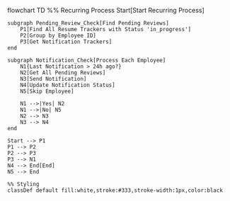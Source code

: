 flowchart TD
    %% Recurring Process
    Start[Start Recurring Process]
    
    subgraph Pending_Review_Check[Find Pending Reviews]
        P1[Find All Resume Trackers with Status 'in_progress']
        P2[Group by Employee ID]
        P3[Get Notification Trackers]
    end
    
    subgraph Notification_Check[Process Each Employee]
        N1{Last Notification > 24h ago?}
        N2[Get All Pending Reviews]
        N3[Send Notification]
        N4[Update Notification Status]
        N5[Skip Employee]
        
        N1 -->|Yes| N2
        N1 -->|No| N5
        N2 --> N3
        N3 --> N4
    end
    
    Start --> P1
    P1 --> P2
    P2 --> P3
    P3 --> N1
    N4 --> End[End]
    N5 --> End

    %% Styling
    classDef default fill:white,stroke:#333,stroke-width:1px,color:black